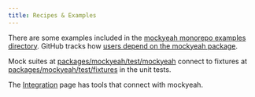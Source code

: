 ```yaml
---
title: Recipes & Examples
---
```


There are some examples included in the [mockyeah monorepo examples directory](https://github.com/mockyeah/mockyeah/tree/master/packages/mockyeah/examples). GitHub tracks how [users depend on the mockyeah package](https://github.com/mockyeah/mockyeah/network/dependents?package_id=UGFja2FnZS0xNDkzNzMwNA%3D%3D).

Mock suites at [packages/mockyeah/test/mockyeah](https://github.com/mockyeah/mockyeah/tree/master/packages/mockyeah/test/mockyeah) connect to fixtures at [packages/mockyeah/test/fixtures](https://github.com/mockyeah/mockyeah/tree/master/packages/mockyeah/test/fixtures) in the unit tests.

The [Integration](./Integration) page has tools that connect with mockyeah.
